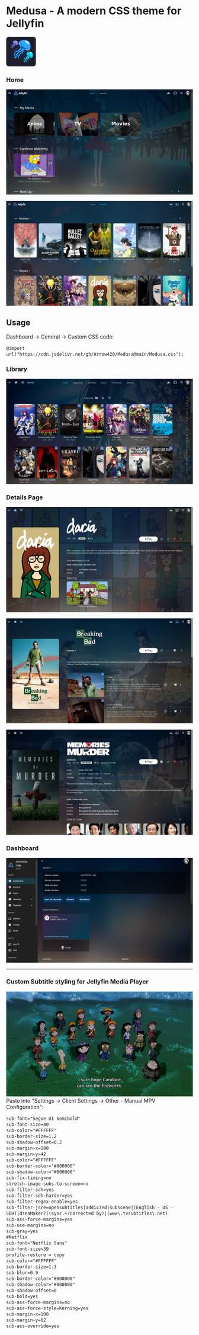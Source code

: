# Medusa - A modern CSS theme for Jellyfin
<img float="left" src=".github/images/Logo.png" alt="" width="80"/>

### Home
![](.github/images/Homescreen.jpg)

![](.github/images/Favourites.jpg)


## Usage
Dashboard -> General -> Custom CSS code:
```
@import url("https://cdn.jsdelivr.net/gh/Arrow420/Medusa@main/Medusa.css");
```


### Library
![](.github/images/Library_Posterview.jpg)


### Details Page
![](.github/images/SeriesOverview.jpg)

![](.github/images/Season.jpg)

![](.github/images/MovieOverview.jpg)


### Dashboard
![](.github/images/Dashboard.jpg)


------------------------------
### Custom Subtitle styling for Jellyfin Media Player
![](.github/images/Subtitles.jpg)
Paste into "Settings -> Client Settings -> Other - Manual MPV Configuration":
```
sub-font="Segoe UI Semibold"
sub-font-size=40
sub-color="#FFFFFF"
sub-border-size=1.2
sub-shadow-offset=0.2
sub-margin-x=180
sub-margin-y=42
sub-color="#FFFFFF"
sub-border-color="#000000"
sub-shadow-color="#000000"
sub-fix-timing=no
stretch-image-subs-to-screen=no
sub-filter-sdh=yes
sub-filter-sdh-harder=yes
sub-filter-regex-enable=yes
sub-filter-jsre=opensubtitles|addic7ed|subscene|(English - US - SDH)|dreaMaker7|(sync.+?corrected by)|(www\.tvsubtitles\.net)
sub-ass-force-margins=yes
sub-use-margins=no
sub-gray=yes
#Netflix
sub-font="Netflix Sans"
sub-font-size=39
profile-restore = copy
sub-color="#FFFFFF"
sub-border-size=1.3
sub-blur=0.9
sub-border-color="#000000"
sub-shadow-color="#000000"
sub-shadow-offset=0
sub-bold=yes
sub-ass-force-margins=no
sub-ass-force-style=Kerning=yes
sub-margin-x=100
sub-margin-y=62
sub-ass-override=yes
```
